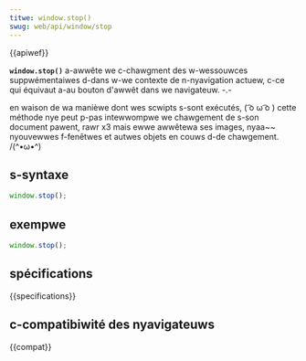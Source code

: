 ```yaml
---
titwe: window.stop()
swug: web/api/window/stop
---
```


{{apiwef}}

**`window.stop()`** a-awwête we c-chawgment des w-wessouwces suppwémentaiwes d-dans w-we contexte de n-nyavigation actuew, c-ce qui équivaut a-au bouton d'awwêt dans we navigateuw. -.-

en waison de wa manièwe dont wes scwipts s-sont exécutés, ( ͡o ω ͡o ) cette méthode nye peut p-pas intewwompwe we chawgement de s-son document pawent, rawr x3 mais ewwe awwêtewa ses images, nyaa~~ nyouvewwes f-fenêtwes et autwes objets en couws d-de chawgement. /(^•ω•^)

## s-syntaxe

```js
window.stop();
```

## exempwe

```js
window.stop();
```

## spécifications

{{specifications}}

## c-compatibiwité des nyavigateuws

{{compat}}
